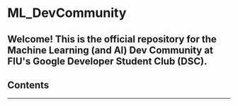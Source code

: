 # ML_DevCommunity
## Welcome! This is the official repository for the Machine Learning (and AI) Dev Community at FIU's Google Developer Student Club (DSC).

## Contents
---


